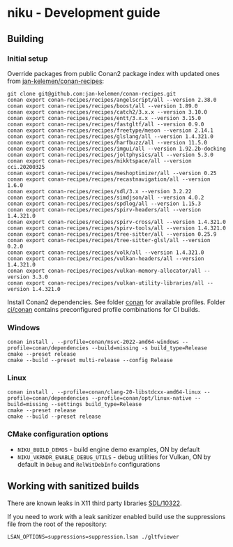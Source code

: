 # niku - Development guide 

## Building 

### Initial setup
Override packages from public Conan2 package index with updated ones from [jan-kelemen/conan-recipes](https://github.com/jan-kelemen/conan-recipes):
```
git clone git@github.com:jan-kelemen/conan-recipes.git
conan export conan-recipes/recipes/angelscript/all --version 2.38.0
conan export conan-recipes/recipes/boost/all --version 1.89.0
conan export conan-recipes/recipes/catch2/3.x.x --version 3.10.0
conan export conan-recipes/recipes/entt/3.x.x --version 3.15.0
conan export conan-recipes/recipes/fastgltf/all --version 0.9.0
conan export conan-recipes/recipes/freetype/meson --version 2.14.1
conan export conan-recipes/recipes/glslang/all --version 1.4.321.0
conan export conan-recipes/recipes/harfbuzz/all --version 11.5.0
conan export conan-recipes/recipes/imgui/all --version 1.92.2b-docking
conan export conan-recipes/recipes/joltphysics/all --version 5.3.0
conan export conan-recipes/recipes/mikktspace/all --version cci.20200325
conan export conan-recipes/recipes/meshoptimizer/all --version 0.25
conan export conan-recipes/recipes/recastnavigation/all --version 1.6.0
conan export conan-recipes/recipes/sdl/3.x --version 3.2.22
conan export conan-recipes/recipes/simdjson/all --version 4.0.2
conan export conan-recipes/recipes/spdlog/all --version 1.15.3
conan export conan-recipes/recipes/spirv-headers/all --version 1.4.321.0
conan export conan-recipes/recipes/spirv-cross/all --version 1.4.321.0
conan export conan-recipes/recipes/spirv-tools/all --version 1.4.321.0
conan export conan-recipes/recipes/tree-sitter/all --version 0.25.9
conan export conan-recipes/recipes/tree-sitter-glsl/all --version 0.2.0
conan export conan-recipes/recipes/volk/all --version 1.4.321.0
conan export conan-recipes/recipes/vulkan-headers/all --version 1.4.321.0
conan export conan-recipes/recipes/vulkan-memory-allocator/all --version 3.3.0
conan export conan-recipes/recipes/vulkan-utility-libraries/all --version 1.4.321.0
```

Install Conan2 dependencies. See folder [conan](../conan) for available profiles. 
Folder [ci/conan](../ci/conan) contains preconfigured profile combinations for CI builds.

### Windows
```
conan install . --profile=conan/msvc-2022-amd64-windows --profile=conan/dependencies --build=missing -s build_type=Release 
cmake --preset release
cmake --build --preset multi-release --config Release
```

### Linux
```
conan install . --profile=conan/clang-20-libstdcxx-amd64-linux --profile=conan/dependencies --profile=conan/opt/linux-native --build=missing --settings build_type=Release
cmake --preset release
cmake --build --preset release
```

### CMake configuration options
* `NIKU_BUILD_DEMOS` - build engine demo examples, ON by default
* `NIKU_VKRNDR_ENABLE_DEBUG_UTILS` - debug utilities for Vulkan, ON by default in `Debug` and `RelWitDebInfo` configurations

## Working with sanitized builds
There are known leaks in X11 third party libraries [SDL/10322](https://github.com/libsdl-org/SDL/issues/10322).

If you need to work with a leak sanitizer enabled build use the suppressions file from the root of the repository:
```
LSAN_OPTIONS=suppressions=suppression.lsan ./gltfviewer
```
